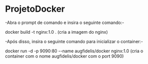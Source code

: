 # ProjetoDocker

-Abra o prompt de comando e insira o seguinte comando:-

docker build -t nginx:1.0 .    (cria a imagem do nginx)


-Após disso, insira o seguinte comando para inicializar o container:-

docker run -d -p 9090:80 --name augfidelis/docker nginx:1.0
(cria o container com o nome augfidelis/docker com o port 9090) 
